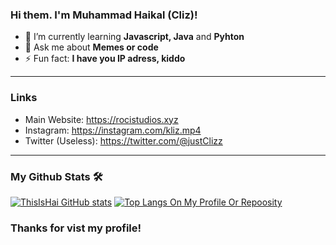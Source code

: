 ### Hi them. I'm Muhammad Haikal (Cliz)!

- 🌱 I’m currently learning **Javascript, Java** and **Pyhton**
- 💬 Ask me about **Memes or code**
- ⚡ Fun fact: **I have you IP adress, kiddo**

<hr> 

### Links
- Main Website: https://rocistudios.xyz
- Instagram: https://instagram.com/kliz.mp4
- Twitter (Useless): https://twitter.com/@justClizz

<hr>

### My Github Stats 🛠
[![ThisIsHai GitHub stats](https://github-readme-stats.vercel.app/api?username=justClizz&show_icons=true&theme=algolia)](https://github.com/justClizz)
[![Top Langs On My Profile Or Repoosity](https://github-readme-stats.vercel.app/api/top-langs/?username=justClizz)](https://github.com/justClizz)

### Thanks for vist my profile!

<!--
**ThisIsHai/ThisIsHai** is a ✨ _special_ ✨ repository because its `README.md` (this file) appears on your GitHub profile.

Here are some ideas to get you started:

- 🔭 I’m currently working on ...
- 🌱 I’m currently learning ...
- 👯 I’m looking to collaborate on ...
- 🤔 I’m looking for help with ...
- 💬 Ask me about ...
- 📫 How to reach me: ...
- 😄 Pronouns: ...
- ⚡ Fun fact: ...
-->

